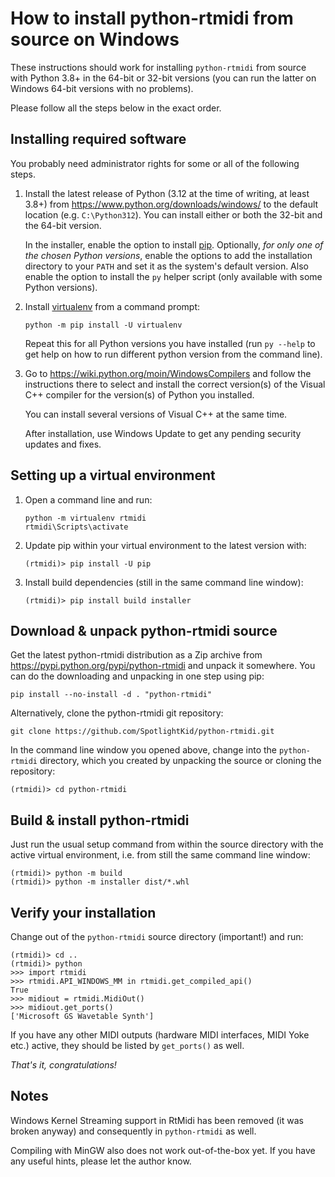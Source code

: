 # How to install python-rtmidi from source on Windows

These instructions should work for installing `python-rtmidi` from source with
Python 3.8+ in the 64-bit or 32-bit versions (you can run the latter on Windows
64-bit versions with no problems).

Please follow all the steps below in the exact order.

## Installing required software

You probably need administrator rights for some or all of the following steps.

1.  Install the latest release of Python (3.12 at the time of writing, at least
    3.8+) from <https://www.python.org/downloads/windows/> to the default
    location (e.g. `C:\Python312`). You can install either or both the 32-bit
    and the 64-bit version.

    In the installer, enable the option to install [pip]. Optionally, *for only
    one of the chosen Python versions*, enable the options to add the
    installation directory to your `PATH` and set it as the system's default
    version. Also enable the option to install the `py` helper script (only
    available with some Python versions).

2.  Install [virtualenv] from a command prompt:

    ```console
    python -m pip install -U virtualenv
    ```

    Repeat this for all Python versions you have installed (run `py --help` to
    get help on how to run different python version from the command line).

3.  Go to <https://wiki.python.org/moin/WindowsCompilers> and follow the
    instructions there to select and install the correct version(s) of
    the Visual C++ compiler for the version(s) of Python you installed.

    You can install several versions of Visual C++ at the same time.

    After installation, use Windows Update to get any pending security updates
    and fixes.


## Setting up a virtual environment

1.  Open a command line and run:

    ```console
    python -m virtualenv rtmidi
    rtmidi\Scripts\activate
    ```

2.  Update pip within your virtual environment to the latest version with:

    ```console
    (rtmidi)> pip install -U pip
    ```

3.  Install build dependencies (still in the same command line window):

    ```console
    (rtmidi)> pip install build installer
    ```

## Download & unpack python-rtmidi source

Get the latest python-rtmidi distribution as a Zip archive from
<https://pypi.python.org/pypi/python-rtmidi> and unpack it somewhere. You can
do the downloading and unpacking in one step using pip:

```console
pip install --no-install -d . "python-rtmidi"
```

Alternatively, clone the python-rtmidi git repository:

```console
git clone https://github.com/SpotlightKid/python-rtmidi.git
```

In the command line window you opened above, change into the `python-rtmidi`
directory, which you created by unpacking the source or cloning the repository:


```console
(rtmidi)> cd python-rtmidi
```


## Build & install python-rtmidi

Just run the usual setup command from within the source directory with the
active virtual environment, i.e. from still the same command line window:

```console
(rtmidi)> python -m build
(rtmidi)> python -m installer dist/*.whl
```


## Verify your installation

Change out of the `python-rtmidi` source directory (important!) and run:

```console
(rtmidi)> cd ..
(rtmidi)> python
>>> import rtmidi
>>> rtmidi.API_WINDOWS_MM in rtmidi.get_compiled_api()
True
>>> midiout = rtmidi.MidiOut()
>>> midiout.get_ports()
['Microsoft GS Wavetable Synth']
```

If you have any other MIDI outputs (hardware MIDI interfaces, MIDI Yoke etc.)
active, they should be listed by `get_ports()` as well.

*That's it, congratulations!*


## Notes

Windows Kernel Streaming support in RtMidi has been removed (it was
broken anyway) and consequently in `python-rtmidi` as well.

Compiling with MinGW also does not work out-of-the-box yet. If you have
any useful hints, please let the author know.


[pip]: https://pypi.python.org/pypi/pip
[virtualenv]: https://pypi.python.org/pypi/virtualenv
